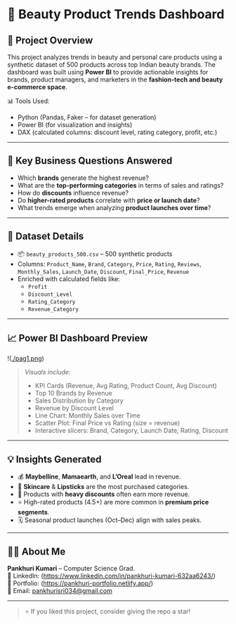 

# 💄 Beauty Product Trends Dashboard

## 📌 Project Overview

This project analyzes trends in beauty and personal care products using a synthetic dataset of 500 products across top Indian beauty brands. The dashboard was built using **Power BI** to provide actionable insights for brands, product managers, and marketers in the **fashion-tech and beauty e-commerce space**.

📊 Tools Used:
- Python (Pandas, Faker – for dataset generation)
- Power BI (for visualization and insights)
- DAX (calculated columns: discount level, rating category, profit, etc.)

---

## 🎯 Key Business Questions Answered

- Which **brands** generate the highest revenue?
- What are the **top-performing categories** in terms of sales and ratings?
- How do **discounts** influence revenue?
- Do **higher-rated products** correlate with **price or launch date**?
- What trends emerge when analyzing **product launches over time**?

---

## 🧩 Dataset Details

- 📦 `beauty_products_500.csv` – 500 synthetic products
- Columns: `Product_Name`, `Brand`, `Category`, `Price`, `Rating`, `Reviews`, `Monthly_Sales`, `Launch_Date`, `Discount`, `Final_Price`, `Revenue`
- Enriched with calculated fields like:
  - `Profit`
  - `Discount_Level`
  - `Rating_Category`
  - `Revenue_Category`

---

## 📈 Power BI Dashboard Preview

!([./pag1.png](https://github.com/Pankhuri33/BeautyProductsTrends_Dashboard/blob/9ad80a35fd0d65b6dcebdda3e16c6f55296f9ca8/pag1.png))

> *Visuals include:*
> - KPI Cards (Revenue, Avg Rating, Product Count, Avg Discount)
> - Top 10 Brands by Revenue
> - Sales Distribution by Category
> - Revenue by Discount Level
> - Line Chart: Monthly Sales over Time
> - Scatter Plot: Final Price vs Rating (size = revenue)
> - Interactive slicers: Brand, Category, Launch Date, Rating, Discount

---

## 💡 Insights Generated

- 💰 **Maybelline**, **Mamaearth**, and **L’Oreal** lead in revenue.
- 🧴 **Skincare** & **Lipsticks** are the most purchased categories.
- 🎯 Products with **heavy discounts** often earn more revenue.
- ⭐ High-rated products (4.5+) are more common in **premium price segments**.
- 🗓️ Seasonal product launches (Oct–Dec) align with sales peaks.

---

## 👩‍💻 About Me

**Pankhuri Kumari** – Computer Science Grad.  
📍 LinkedIn: (https://www.linkedin.com/in/pankhuri-kumari-632aa6243/)  
📂 Portfolio: (https://pankhuri-portfolio.netlify.app/)  
📧 Email: pankhurisri034@gmail.com  

---

> ⭐ If you liked this project, consider giving the repo a star!


